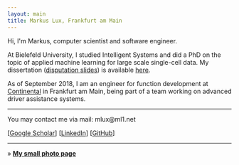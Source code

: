 ```yaml
---
layout: main
title: Markus Lux, Frankfurt am Main
---
```


Hi, I'm Markus, computer scientist and software engineer.

At Bielefeld University, I studied Intelligent Systems and did a PhD on the topic of applied machine learning for large scale single-cell data. My dissertation ([disputation slides](files/disputation.pdf)) is available [here](https://pub.uni-bielefeld.de/publication/2919673).

As of September 2018, I am an engineer for function development at [Continental](https://www.continental-corporation.com/en) in Frankfurt am Main, being part of a team working on advanced driver assistance systems.

<hr/>

You may contact me via mail: m<span style="display: none">AS=)§("</span>l<span style="display:
none">dz8(-lq</span>u<span style="display: none">%$Wao</span>x@ml<span style="display:
none">=AD"!fa</span>1.net

[[Google Scholar](https://scholar.google.de/citations?user=qUFFeisAAAAJ)]   [[LinkedIn](https://www.linkedin.com/in/markus-lux-a88058107/)]   [[GitHub](https://github.com/mlux86)]

<hr/>

&raquo; [**My small photo page**](/photos)

